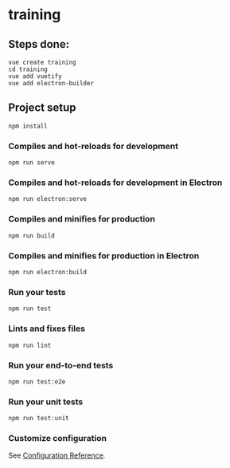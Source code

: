 # training


## Steps done:
```
vue create training
cd training
vue add vuetify
vue add electron-builder
```


## Project setup
```
npm install
```

### Compiles and hot-reloads for development
```
npm run serve
```

### Compiles and hot-reloads for development in Electron
```
npm run electron:serve
```

### Compiles and minifies for production
```
npm run build
```

### Compiles and minifies for production in Electron
```
npm run electron:build
```

### Run your tests
```
npm run test
```

### Lints and fixes files
```
npm run lint
```

### Run your end-to-end tests
```
npm run test:e2e
```

### Run your unit tests
```
npm run test:unit
```

### Customize configuration
See [Configuration Reference](https://cli.vuejs.org/config/).
